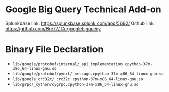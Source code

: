 # Google Big Query Technical Add-on

Splunkbase link: https://splunkbase.splunk.com/app/5692/
Github link: https://github.com/Bre77/TA-googlebigquery

# Binary File Declaration

* `lib/google/protobuf/internal/_api_implementation.cpython-37m-x86_64-linux-gnu.so`
* `lib/google/protobuf/pyext/_message.cpython-37m-x86_64-linux-gnu.so`
* `lib/google_crc32c/_crc32c.cpython-37m-x86_64-linux-gnu.so`
* `lib/grpc/_cython/cygrpc.cpython-37m-x86_64-linux-gnu.so`
